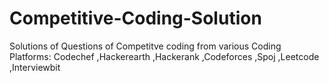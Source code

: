 # Competitive-Coding-Solution

Solutions of Questions of Competitve coding from various Coding Platforms:
Codechef
,Hackerearth
,Hackerank
,Codeforces
,Spoj
,Leetcode
,Interviewbit
